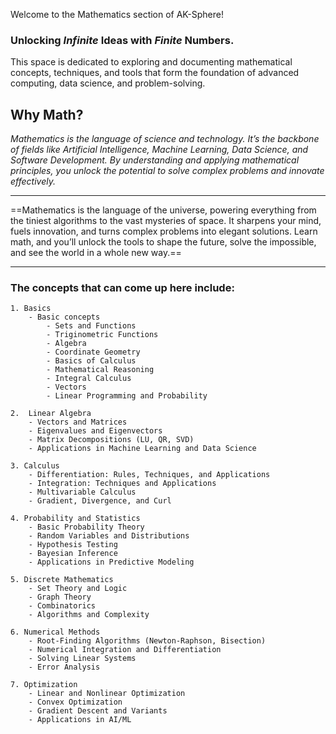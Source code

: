Welcome to the Mathematics section of AK-Sphere! 

### **Unlocking _Infinite_ Ideas with _Finite_ Numbers.**

This space is dedicated to exploring and documenting mathematical concepts, techniques, and tools that form the foundation of advanced computing, data science, and problem-solving.


## Why Math?

*Mathematics is the language of science and technology. It’s the backbone of fields like Artificial Intelligence, Machine Learning, Data Science, and Software Development. By understanding and applying mathematical principles, you unlock the potential to solve complex problems and innovate effectively.*

***
==Mathematics is the language of the universe, powering everything from the tiniest algorithms to the vast mysteries of space. It sharpens your mind, fuels innovation, and turns complex problems into elegant solutions. Learn math, and you’ll unlock the tools to shape the future, solve the impossible, and see the world in a whole new way.==
***


### The concepts that can come up here include:

	1. Basics
		- Basic concepts
			- Sets and Functions
			- Triginometric Functions
			- Algebra
			- Coordinate Geometry
			- Basics of Calculus
			- Mathematical Reasoning
			- Integral Calculus
			- Vectors
			- Linear Programming and Probability

	2.  Linear Algebra
		- Vectors and Matrices
		- Eigenvalues and Eigenvectors
		- Matrix Decompositions (LU, QR, SVD)
		- Applications in Machine Learning and Data Science

	3. Calculus
		- Differentiation: Rules, Techniques, and Applications
		- Integration: Techniques and Applications
		- Multivariable Calculus
		- Gradient, Divergence, and Curl

	4. Probability and Statistics
		- Basic Probability Theory
		- Random Variables and Distributions
		- Hypothesis Testing
		- Bayesian Inference
		- Applications in Predictive Modeling

	5. Discrete Mathematics
		- Set Theory and Logic
		- Graph Theory
		- Combinatorics
		- Algorithms and Complexity

	6. Numerical Methods
		- Root-Finding Algorithms (Newton-Raphson, Bisection)
		- Numerical Integration and Differentiation
		- Solving Linear Systems
		- Error Analysis

	7. Optimization
		- Linear and Nonlinear Optimization
		- Convex Optimization
		- Gradient Descent and Variants
		- Applications in AI/ML